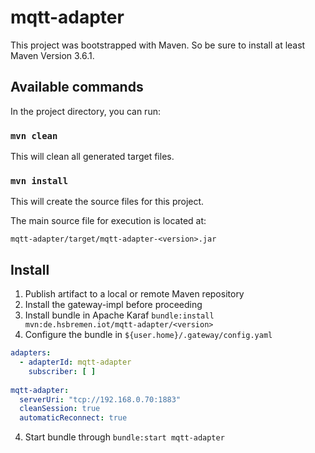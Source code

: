 # mqtt-adapter

This project was bootstrapped with Maven. So be sure to install at least Maven Version 3.6.1.

## Available commands

In the project directory, you can run:

### `mvn clean`

This will clean all generated target files.

### `mvn install`

This will create the source files for this project.

The main source file for execution is located at:

`mqtt-adapter/target/mqtt-adapter-<version>.jar`

## Install

1. Publish  artifact to a local or remote Maven repository
2. Install the gateway-impl before proceeding
3. Install bundle in Apache Karaf `bundle:install mvn:de.hsbremen.iot/mqtt-adapter/<version>`
4. Configure the bundle in `${user.home}/.gateway/config.yaml`

```yaml
adapters:
  - adapterId: mqtt-adapter
    subscriber: [ ]
    
mqtt-adapter:
  serverUri: "tcp://192.168.0.70:1883"
  cleanSession: true
  automaticReconnect: true
```
4. Start bundle through `bundle:start mqtt-adapter`

